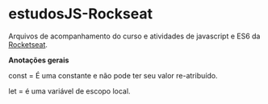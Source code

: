 # estudosJS-Rockseat

Arquivos de acompanhamento do curso e atividades de javascript e ES6 da [Rocketseat].

**Anotações gerais**

const = É uma constante e não pode ter seu valor re-atribuído. 

let = é uma variável de escopo local.

[Rocketseat]: <https://rocketseat.com.br/starter>
